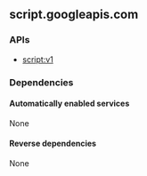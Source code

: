 ## script.googleapis.com

### APIs

* [ script:v1 ]( https://script.googleapis.com/$discovery/rest?version=v1 )

### Dependencies

#### Automatically enabled services

None

#### Reverse dependencies

None
